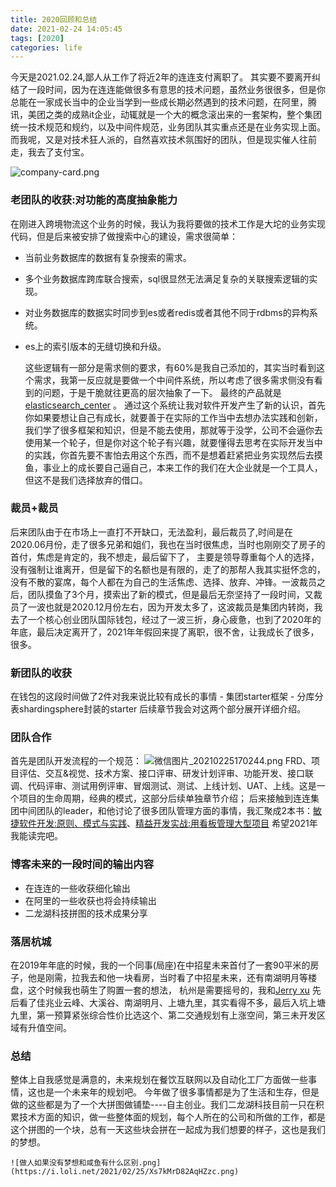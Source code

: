 ```yaml
---
title: 2020回顾和总结
date: 2021-02-24 14:05:45
tags: [2020]
categories: life
---
```


今天是2021.02.24,鄙人从工作了将近2年的连连支付离职了。
其实要不要离开纠结了一段时间，因为在连连能做很多有意思的技术问题，虽然业务很很多，但是你总能在一家成长当中的企业当学到一些成长期必然遇到的技术问题，在阿里，腾讯，美团之类的成熟it企业，动辄就是一个大的概念滚出来的一套架构，整个集团统一技术规范和规约，以及中间件规范，业务团队其实重点还是在业务实现上面。而我呢，又是对技术狂人派的，自然喜欢技术氛围好的团队，但是现实催人往前走，我去了支付宝。
<!-- more -->
![company-card.png](https://i.loli.net/2021/02/24/UjhgrHAM8K2dwV9.png)
### 老团队的收获:对功能的高度抽象能力
在刚进入跨境物流这个业务的时候，我认为我将要做的技术工作是大坨的业务实现代码，但是后来被安排了做搜索中心的建设，需求很简单：
- 当前业务数据库的数据有复杂搜索的需求。
- 多个业务数据库跨库联合搜索，sql很显然无法满足复杂的关联搜索逻辑的实现。
- 对业务数据库的数据实时同步到es或者redis或者其他不同于rdbms的异构系统。
- es上的索引版本的无缝切换和升级。

  这些逻辑有一部分是需求侧的要求，有60%是我自己添加的，其实当时看到这个需求，我第一反应就是要做一个中间件系统，所以考虑了很多需求侧没有看到的问题，于是干脆就往更高的层次抽象了一下。
最终的产品就是 [elasticsearch_center](https://ceaser.wang/2019/07/16/elasticsearch/elasticsearch_center/) 。
通过这个系统让我对软件开发产生了新的认识，首先你如果要想让自己有成长，就要善于在实际的工作当中去想办法实践和创新，我们学了很多框架和知识，但是不能去使用，那就等于没学，公司不会逼你去使用某一个轮子，但是你对这个轮子有兴趣，就要懂得去思考在实际开发当中的实践，你首先要不害怕去用这个东西，而不是想着赶紧把业务实现然后去摸鱼，事业上的成长要自己逼自己，本来工作的我们在大企业就是一个工具人，但这不是我们选择放弃的借口。

### 裁员+裁员
  后来团队由于在市场上一直打不开缺口，无法盈利，最后裁员了,时间是在2020.06月份，走了很多兄弟和姐们，我也在当时很焦虑，当时也刚刚交了房子的首付，焦虑是肯定的，我不想走，最后留下了，
主要是领导尊重每个人的选择，没有强制让谁离开，但是留下的名额也是有限的，走了的那帮人我其实挺怀念的，没有不散的宴席，每个人都在为自己的生活焦虑、选择、放弃、冲锋。一波裁员之后，团队摸鱼了3个月，摸索出了新的模式，但是最后无奈坚持了一段时间，又裁员了一波也就是2020.12月份左右，因为开发太多了，这波裁员是集团内转岗，我去了一个核心创业团队国际钱包，经过了一波三折，身心疲惫，也到了2020年的年底，最后决定离开了，2021年年假回来提了离职，很不舍，让我成长了很多，很多。

### 新团队的收获
  在钱包的这段时间做了2件对我来说比较有成长的事情
    - 集团starter框架
    - 分库分表shardingsphere封装的starter
  后续章节我会对这两个部分展开详细介绍。
### 团队合作
  首先是团队开发流程的一个规范：
  ![微信图片_20210225170244.png](https://i.loli.net/2021/02/25/tPEDWed8TbopY5x.png)
  FRD、项目评估、交互&视觉、技术方案、接口评审、研发计划评审、功能开发、接口联调、代码评审、测试用例评审、冒烟测试、测试、上线计划、UAT、上线。这是一个项目的生命周期，经典的模式，这部分后续单独章节介绍；
  后来接触到连连集团中间团队的leader，和他讨论了很多团队管理方面的事情，我汇聚成2本书：[敏捷软件开发:原则、模式与实践](https://weread.qq.com/web/appreader/82832cf0811e3a305g0100aakcfc32da010cfcd208495488?wtheme=white&wfrom=app&wvid=8805283&scene=bottomSheetShare)、[精益开发实战:用看板管理大型项目](https://baike.baidu.com/item/%E7%B2%BE%E7%9B%8A%E5%BC%80%E5%8F%91%E5%AE%9E%E6%88%98%EF%BC%9A%E7%94%A8%E7%9C%8B%E6%9D%BF%E7%AE%A1%E7%90%86%E5%A4%A7%E5%9E%8B%E9%A1%B9%E7%9B%AE/1814329?fr=aladdin) 希望2021年我能读完吧。

### 博客未来的一段时间的输出内容
  - 在连连的一些收获细化输出
  - 在阿里的一些收获也将会持续输出
  - 二龙湖科技拼图的技术成果分享

### 落居杭城
  在2019年年底的时候，我的一个同事(局座)在中招星未来首付了一套90平米的房子，他是刚需，拉我去和他一块看房，当时看了中招星未来，还有南湖明月等楼盘，这个时候我也萌生了购置一套的想法，
杭州是需要摇号的，我和[Jerry xu](https://incoder.org/about/) 先后看了佳兆业云峰、大溪谷、南湖明月、上塘九里，其实看得不多，最后入坑上塘九里，第一预算紧张综合性价比选这个、第二交通规划有上涨空间，第三未开发区域有升值空间。

### 总结
  整体上自我感觉是满意的，未来规划在餐饮互联网以及自动化工厂方面做一些事情，这也是一个未来年的规划吧。
今年做了很多事情都是为了生活和生存，但是做的这些都是为了一个大拼图做铺垫----自主创业。我们二龙湖科技目前一只在积累技术方面的知识，做一些整体面的规划，每个人所在的公司和所做的工作，都是这个拼图的一个块，总有一天这些块会拼在一起成为我们想要的样子，这也是我们的梦想。

    ![做人如果没有梦想和咸鱼有什么区别.png](https://i.loli.net/2021/02/25/Xs7kMrD82AqHZzc.png)
